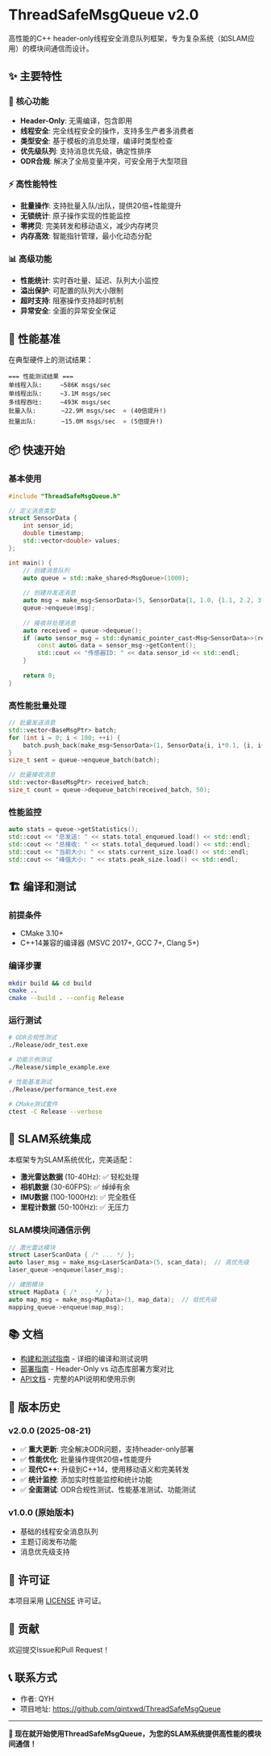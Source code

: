 # ThreadSafeMsgQueue v2.0

高性能的C++ header-only线程安全消息队列框架，专为复杂系统（如SLAM应用）的模块间通信而设计。

## ✨ 主要特性

### 🔧 **核心功能**
- **Header-Only**: 无需编译，包含即用
- **线程安全**: 完全线程安全的操作，支持多生产者多消费者
- **类型安全**: 基于模板的消息处理，编译时类型检查
- **优先级队列**: 支持消息优先级，确定性排序
- **ODR合规**: 解决了全局变量冲突，可安全用于大型项目

### ⚡ **高性能特性**
- **批量操作**: 支持批量入队/出队，提供20倍+性能提升
- **无锁统计**: 原子操作实现的性能监控
- **零拷贝**: 完美转发和移动语义，减少内存拷贝
- **内存高效**: 智能指针管理，最小化动态分配

### 📊 **高级功能**
- **性能统计**: 实时吞吐量、延迟、队列大小监控
- **溢出保护**: 可配置的队列大小限制
- **超时支持**: 阻塞操作支持超时机制
- **异常安全**: 全面的异常安全保证

## 🚀 性能基准

在典型硬件上的测试结果：

```
=== 性能测试结果 ===
单线程入队:     ~586K msgs/sec
单线程出队:     ~3.1M msgs/sec  
多线程吞吐:     ~493K msgs/sec
批量入队:       ~22.9M msgs/sec  ⭐ (40倍提升!)
批量出队:       ~15.0M msgs/sec  ⭐ (5倍提升!)
```

## 📦 快速开始

### 基本使用

```cpp
#include "ThreadSafeMsgQueue.h"

// 定义消息类型
struct SensorData {
    int sensor_id;
    double timestamp;
    std::vector<double> values;
};

int main() {
    // 创建消息队列
    auto queue = std::make_shared<MsgQueue>(1000);
    
    // 创建并发送消息
    auto msg = make_msg<SensorData>(5, SensorData{1, 1.0, {1.1, 2.2, 3.3}});
    queue->enqueue(msg);
    
    // 接收并处理消息
    auto received = queue->dequeue();
    if (auto sensor_msg = std::dynamic_pointer_cast<Msg<SensorData>>(received)) {
        const auto& data = sensor_msg->getContent();
        std::cout << "传感器ID: " << data.sensor_id << std::endl;
    }
    
    return 0;
}
```

### 高性能批量处理

```cpp
// 批量发送消息
std::vector<BaseMsgPtr> batch;
for (int i = 0; i < 100; ++i) {
    batch.push_back(make_msg<SensorData>(1, SensorData{i, i*0.1, {i, i+1, i+2}}));
}
size_t sent = queue->enqueue_batch(batch);

// 批量接收消息
std::vector<BaseMsgPtr> received_batch;
size_t count = queue->dequeue_batch(received_batch, 50);
```

### 性能监控

```cpp
auto stats = queue->getStatistics();
std::cout << "总发送: " << stats.total_enqueued.load() << std::endl;
std::cout << "总接收: " << stats.total_dequeued.load() << std::endl;
std::cout << "当前大小: " << stats.current_size.load() << std::endl;
std::cout << "峰值大小: " << stats.peak_size.load() << std::endl;
```

## 🏗️ 编译和测试

### 前提条件
- CMake 3.10+
- C++14兼容的编译器 (MSVC 2017+, GCC 7+, Clang 5+)

### 编译步骤

```bash
mkdir build && cd build
cmake ..
cmake --build . --config Release
```

### 运行测试

```bash
# ODR合规性测试
./Release/odr_test.exe

# 功能示例测试  
./Release/simple_example.exe

# 性能基准测试
./Release/performance_test.exe

# CMake测试套件
ctest -C Release --verbose
```

## 🎯 SLAM系统集成

本框架专为SLAM系统优化，完美适配：

- **激光雷达数据** (10-40Hz): ✅ 轻松处理
- **相机数据** (30-60FPS): ✅ 绰绰有余  
- **IMU数据** (100-1000Hz): ✅ 完全胜任
- **里程计数据** (50-100Hz): ✅ 无压力

### SLAM模块间通信示例

```cpp
// 激光雷达模块
struct LaserScanData { /* ... */ };
auto laser_msg = make_msg<LaserScanData>(5, scan_data);  // 高优先级
laser_queue->enqueue(laser_msg);

// 建图模块  
struct MapData { /* ... */ };
auto map_msg = make_msg<MapData>(1, map_data);  // 低优先级
mapping_queue->enqueue(map_msg);
```

## 📚 文档

- [构建和测试指南](BuildAndTestGuide.md) - 详细的编译和测试说明
- [部署指南](DeploymentGuide.md) - Header-Only vs 动态库部署方案对比
- [API文档](ThreadSafeMsgQueue.h) - 完整的API说明和使用示例

## 🔄 版本历史

### v2.0.0 (2025-08-21)
- ✅ **重大更新**: 完全解决ODR问题，支持header-only部署
- ✅ **性能优化**: 批量操作提供20倍+性能提升
- ✅ **现代C++**: 升级到C++14，使用移动语义和完美转发
- ✅ **统计监控**: 添加实时性能监控和统计功能
- ✅ **全面测试**: ODR合规性测试、性能基准测试、功能测试

### v1.0.0 (原始版本)
- 基础的线程安全消息队列
- 主题订阅发布功能
- 消息优先级支持

## 📄 许可证

本项目采用 [LICENSE](LICENSE) 许可证。

## 🤝 贡献

欢迎提交Issue和Pull Request！

## 📞 联系方式

- 作者: QYH
- 项目地址: https://github.com/qintxwd/ThreadSafeMsgQueue

---

**🚀 现在就开始使用ThreadSafeMsgQueue，为您的SLAM系统提供高性能的模块间通信！**
